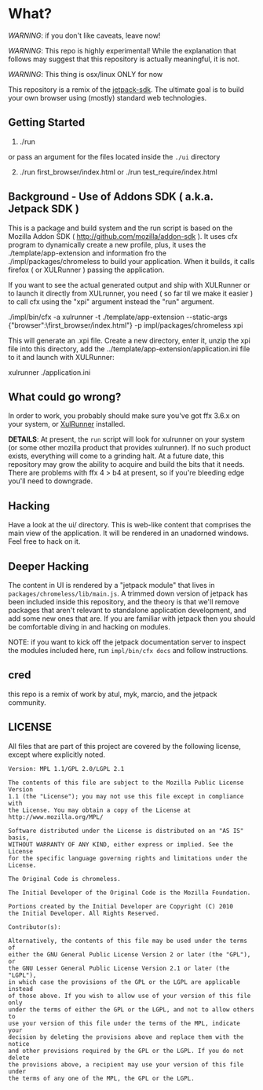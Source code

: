 # What?

*WARNING*: if you don't like caveats, leave now!

*WARNING*: This repo is highly experimental!  While the explanation that follows may suggest
that this repository is actually meaningful, it is not.

*WARNING*: This thing is osx/linux ONLY for now

This repository is a remix of the [jetpack-sdk](http://github.com/mozillalabs/jetpack-sdk).  The
ultimate goal is to build your own browser using (mostly) standard web technologies.

## Getting Started


1. ./run

or pass an argument for the files located inside the `./ui` directory

2. ./run first_browser/index.html or ./run test_require/index.html

## Background - Use of Addons SDK ( a.k.a. Jetpack SDK ) 

This is a package and build system and the run script is based on the Mozilla Addon SDK ( http://github.com/mozilla/addon-sdk ). It uses cfx program to dynamically create a new profile, plus, it uses the ./template/app-extension and information fro the ./impl/packages/chromeless to build your application. When it builds, it calls firefox ( or XULRunner ) passing the application. 

If you want to see the actual generated output and ship with XULRunner or to launch it directly from XULrunner, you need ( so far til we make it easier ) to call cfx using the "xpi" argument instead the "run" argument.  

 ./impl/bin/cfx -a xulrunner -t ./template/app-extension --static-args {\"browser\":\first_browser/index.html\"} -p impl/packages/chromeless xpi
 
This will generate an .xpi file. Create a new directory, enter it, unzip the xpi file into this directory, add the ../template/app-extension/application.ini file to it and launch with XULRunner: 

 xulrunner ./application.ini

## What could go wrong?

In order to work, you probably should make sure you've got ffx 3.6.x
on your system, or [XulRunner](https://developer.mozilla.org/en/XULRunner) installed. 

**DETAILS**: At present, the `run` script will look for xulrunner on your system
(or some other mozilla product that provides xulrunner).  If no such
product exists, everything will come to a grinding halt.  At a future
date, this repository may grow the ability to acquire and build the
bits that it needs.  There are problems with ffx 4 > b4 at present, so 
if you're bleeding edge you'll need to downgrade.

## Hacking

Have a look at the ui/ directory.  This is web-like content that
comprises the main view of the application. It will be rendered in an
unadorned windows. Feel free to hack on it.

## Deeper Hacking

The content in UI is rendered by a "jetpack module" that lives in
`packages/chromeless/lib/main.js`.  A trimmed down version of jetpack has been
included inside this repository, and the theory is that we'll remove
packages that aren't relevant to standalone application development,
and add some new ones that are. If you are familiar with jetpack then
you should be comfortable diving in and hacking on modules.

NOTE: if you want to kick off the jetpack documentation server to
inspect the modules included here, run `impl/bin/cfx docs` and follow
instructions.

## cred

this repo is a remix of work by atul, myk, marcio, and the jetpack
community.


## LICENSE

All files that are part of this project are covered by the following
license, except where explicitly noted.
    
    Version: MPL 1.1/GPL 2.0/LGPL 2.1
    
    The contents of this file are subject to the Mozilla Public License Version 
    1.1 (the "License"); you may not use this file except in compliance with 
    the License. You may obtain a copy of the License at 
    http://www.mozilla.org/MPL/
    
    Software distributed under the License is distributed on an "AS IS" basis,
    WITHOUT WARRANTY OF ANY KIND, either express or implied. See the License
    for the specific language governing rights and limitations under the
    License.
    
    The Original Code is chromeless.
    
    The Initial Developer of the Original Code is the Mozilla Foundation.

    Portions created by the Initial Developer are Copyright (C) 2010
    the Initial Developer. All Rights Reserved.
    
    Contributor(s):
    
    Alternatively, the contents of this file may be used under the terms of
    either the GNU General Public License Version 2 or later (the "GPL"), or
    the GNU Lesser General Public License Version 2.1 or later (the "LGPL"),
    in which case the provisions of the GPL or the LGPL are applicable instead
    of those above. If you wish to allow use of your version of this file only
    under the terms of either the GPL or the LGPL, and not to allow others to
    use your version of this file under the terms of the MPL, indicate your
    decision by deleting the provisions above and replace them with the notice
    and other provisions required by the GPL or the LGPL. If you do not delete
    the provisions above, a recipient may use your version of this file under
    the terms of any one of the MPL, the GPL or the LGPL.
